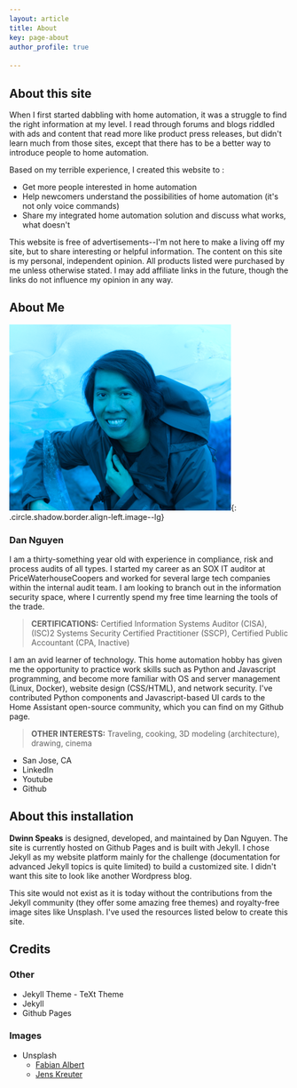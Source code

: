 ```yaml
---
layout: article
title: About
key: page-about
author_profile: true

---
```


<!--more-->

## About this site

When I first started dabbling with home automation, it was a struggle to find the right information at my level.  I read through forums and blogs riddled with ads and content that read more like product press releases, but didn't learn much from those sites, except that there has to be a better way to introduce people to home automation.

Based on my terrible experience, I created this website to :

- Get more people interested in home automation 
- Help newcomers understand the possibilities of home automation (it's not only voice commands)
- Share my integrated home automation solution and discuss what works, what doesn't

This website is free of advertisements--I'm not here to make a living off my site, but to share interesting or helpful information. The content on this site is my personal, independent opinion. All products listed were purchased by me unless otherwise stated. I may add affiliate links in the future, though the links do not influence my opinion in any way.

## About Me

![image-left](/assets/images/front-page/about.png){: .circle.shadow.border.align-left.image--lg}

### Dan Nguyen

I am a thirty-something year old with experience in compliance, risk and process audits of all types. I started my career as an SOX IT auditor at PriceWaterhouseCoopers and worked for several large tech companies within the internal audit team. I am looking to branch out in the information security space, where I currently spend my free time learning the tools of the trade.



> **CERTIFICATIONS:** Certified Information Systems Auditor (CISA), (ISC)2 Systems Security Certified Practitioner (SSCP), Certified Public Accountant (CPA, Inactive)

I am an avid learner of technology. This home automation hobby has given me the opportunity to practice work skills such as Python and Javascript programming, and become more familiar with OS and server management (Linux, Docker), website design (CSS/HTML), and network security.  I've contributed Python components and Javascript-based UI cards to the Home Assistant open-source community, which you can find on my Github page.


> **OTHER INTERESTS:** Traveling, cooking, 3D modeling (architecture), drawing, cinema

- San Jose, CA
- LinkedIn
- Youtube
- Github



## About this installation

**Dwinn Speaks** is designed, developed, and maintained by Dan Nguyen. The site is currently hosted on Github Pages and is built with Jekyll. I chose Jekyll as my website platform mainly for the challenge (documentation for advanced Jekyll topics is quite limited) to build a customized site. I didn't want this site to look like another Wordpress blog.

  This site would not exist as it is today without the contributions from the Jekyll community (they offer some amazing free themes) and royalty-free image sites like Unsplash. I've used the resources listed below to create this site.

## Credits
### Other
- Jekyll Theme - TeXt Theme
- Jekyll
- Github Pages
### Images
- Unsplash
  - [Fabian Albert](https://unsplash.com/@serumfabian)
  - [Jens Kreuter](https://unsplash.com/@jenskreuter)
